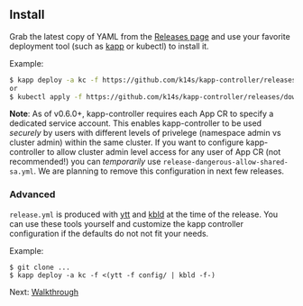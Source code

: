 ## Install

Grab the latest copy of YAML from the [Releases page](https://github.com/k14s/kapp-controller/releases) and use your favorite deployment tool (such as [kapp](https://get-kapp.io) or kubectl) to install it.

Example:

```bash
$ kapp deploy -a kc -f https://github.com/k14s/kapp-controller/releases/download/v0.6.0/release.yml
or
$ kubectl apply -f https://github.com/k14s/kapp-controller/releases/download/v0.6.0/release.yml
```

**Note**: As of v0.6.0+, kapp-controller requires each App CR to specify a dedicated service account. This enables kapp-controller to be used _securely_ by users with different levels of privelege (namespace admin vs cluster admin) within the same cluster. If you want to configure kapp-controller to allow cluster admin level access for any user of App CR (not recommended!) you can _temporarily_ use `release-dangerous-allow-shared-sa.yml`. We are planning to remove this configuration in next few releases.

### Advanced

`release.yml` is produced with [ytt](https://get-ytt.io) and [kbld](https://get-kbld.io) at the time of the release. You can use these tools yourself and customize the kapp controller configuration if the defaults do not not fit your needs.

Example:

```
$ git clone ...
$ kapp deploy -a kc -f <(ytt -f config/ | kbld -f-)
```

Next: [Walkthrough](walkthrough.md)
